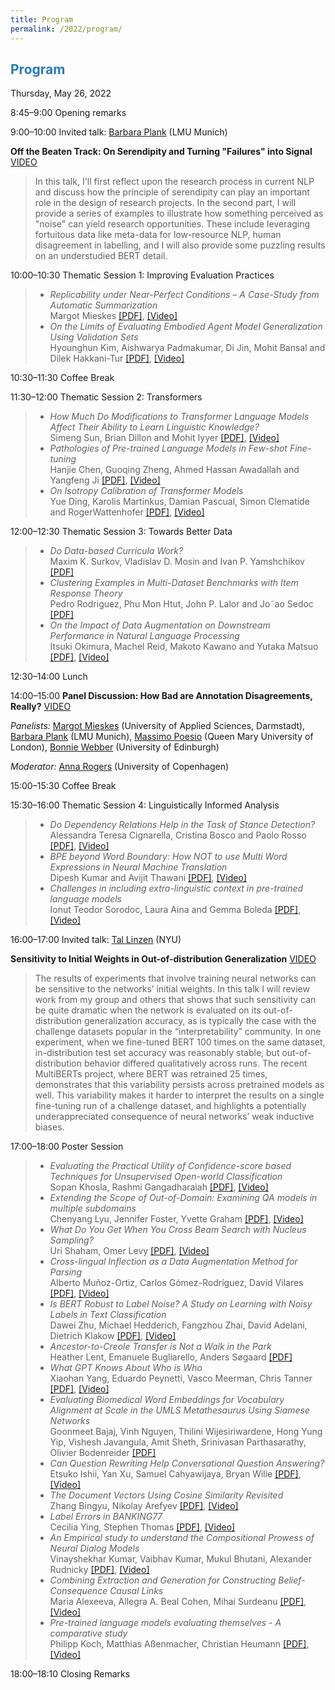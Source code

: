 ```yaml
---
title: Program
permalink: /2022/program/
---
```


## <span style="color:#267CB9"> Program </span>

Thursday, May 26, 2022 <br />

<span class="time">8:45–9:00</span> Opening remarks

<span class="time">9:00–10:00</span> Invited talk: [Barbara Plank](https://bplank.github.io/) (LMU Munich) 

**Off the Beaten Track: On Serendipity and Turning "Failures" into Signal** [VIDEO](https://youtu.be/_A5vEuqXOM8)

> In this talk, I'll first reflect upon the research process in current NLP and discuss how the principle of serendipity can play an important role in the design of research projects. In the second part, I will provide a series of examples to illustrate how something perceived as "noise" can yield research opportunities. These include leveraging  fortuitous data like meta-data for low-resource NLP, human disagreement in labelling, and I will also provide some puzzling results on an understudied BERT detail.

<span class="time">10:00–10:30</span> Thematic Session 1: Improving Evaluation Practices

> - *Replicability under Near-Perfect Conditions – A Case-Study from Automatic Summarization* <br /> Margot Mieskes [[PDF]](https://aclanthology.org/2022.insights-1.23/), [[Video]](https://underline.io/events/284/sessions/10984/lecture/52739-replicability-under-near-perfect-conditions-%E2%80%93-a-case-study-from-automatic-summarization)
> - *On the Limits of Evaluating Embodied Agent Model Generalization Using Validation Sets* <br /> Hyounghun Kim, Aishwarya Padmakumar, Di Jin, Mohit Bansal and Dilek Hakkani-Tur [[PDF]](https://aclanthology.org/2022.insights-1.15/), [[Video]](https://underline.io/events/284/sessions/10984/lecture/52730-on-the-limits-of-evaluating-embodied-agent-model-generalization-using-validation-sets)

<span class="time">10:30–11:30</span> Coffee Break

<span class="time">11:30–12:00</span> Thematic Session 2: Transformers
> - *How Much Do Modifications to Transformer Language Models Affect Their Ability to Learn Linguistic Knowledge?* <br /> Simeng Sun, Brian Dillon and Mohit Iyyer [[PDF]](https://aclanthology.org/2022.insights-1.6/), [[Video]](https://underline.io/events/284/sessions/10984/lecture/52720-how-much-do-modifications-to-transformer-language-models-affect-their-ability-to-learn-linguistic-knowledgequestion)
> - *Pathologies of Pre-trained Language Models in Few-shot Fine-tuning* <br /> Hanjie Chen, Guoqing Zheng, Ahmed Hassan Awadallah and Yangfeng Ji [[PDF]](https://aclanthology.org/2022.insights-1.20/), [[Video]](https://underline.io/events/284/sessions/10984/lecture/52736-pathologies-of-pre-trained-language-models-in-few-shot-fine-tuning)
> - *On Isotropy Calibration of Transformer Models* <br /> Yue Ding, Karolis Martinkus, Damian Pascual, Simon Clematide and RogerWattenhofer [[PDF]](https://aclanthology.org/2022.insights-1.1/), [[Video]](https://underline.io/events/284/sessions/10984/lecture/52726-on-isotropy-calibration-of-transformer-models)

<span class="time">12:00–12:30</span> Thematic Session 3: Towards Better Data
> - *Do Data-based Curricula Work?* <br /> Maxim K. Surkov, Vladislav D. Mosin and Ivan P. Yamshchikov [[PDF]](https://aclanthology.org/2022.insights-1.16/)
> - *Clustering Examples in Multi-Dataset Benchmarks with Item Response Theory* <br /> Pedro Rodriguez, Phu Mon Htut, John P. Lalor and Jo˜ao Sedoc [[PDF]](https://aclanthology.org/2022.insights-1.14/)
> - *On the Impact of Data Augmentation on Downstream Performance in Natural Language Processing* <br /> Itsuki Okimura, Machel Reid, Makoto Kawano and Yutaka Matsuo [[PDF]](https://aclanthology.org/2022.insights-1.12/), [[Video]](https://underline.io/events/284/sessions/10984/lecture/52727-on-the-impact-of-data-augmentation-on-downstream-performance-in-natural-language-processing)

<span class="time">12:30–14:00</span> Lunch

<span class="time">14:00–15:00</span> **Panel Discussion: How Bad are Annotation Disagreements, Really?** [VIDEO](https://youtu.be/UB9UIFxnULg)

*Panelists:* [Margot Mieskes](https://sis.h-da.de/personen/professor-innen-auf-einen-blick/prof-dr-margot-mieskes/) (University of Applied Sciences, Darmstadt), [Barbara Plank](https://bplank.github.io/) (LMU Munich), [Massimo Poesio](http://www.eecs.qmul.ac.uk/profiles/poesiomassimo.html) (Queen Mary University of London), [Bonnie Webber](https://homepages.inf.ed.ac.uk/bonnie/) (University of Edinburgh) 

*Moderator:* [Anna Rogers](https://annargrs.github.io) (University of Copenhagen)

<span class="time">15:00–15:30</span> Coffee Break

<span class="time">15:30–16:00</span> Thematic Session 4: Linguistically Informed Analysis
> - *Do Dependency Relations Help in the Task of Stance Detection?* <br /> Alessandra Teresa Cignarella, Cristina Bosco and Paolo Rosso [[PDF]](https://aclanthology.org/2022.insights-1.2/), [[Video]](https://underline.io/events/284/sessions/10984/lecture/52732-do-dependency-relations-help-in-the-task-of-stance-detectionquestion)
> - *BPE beyond Word Boundary: How NOT to use Multi Word Expressions in Neural Machine Translation* <br /> Dipesh Kumar and Avijit Thawani [[PDF]](https://aclanthology.org/2022.insights-1.24/), [[Video]](https://underline.io/events/284/sessions/10984/lecture/52741-bpe-beyond-word-boundary-how-not-to-use-multi-word-expressions-in-neural-machine-translation)
> - *Challenges in including extra-linguistic context in pre-trained language models* <br /> Ionut Teodor Sorodoc, Laura Aina and Gemma Boleda [[PDF]](https://aclanthology.org/2022.insights-1.18/), [[Video]](https://underline.io/events/284/sessions/10984/lecture/52734-challenges-in-including-extra-linguistic-context-in-pre-trained-language-models)

<span class="time">16:00–17:00</span> Invited talk: [Tal Linzen](https://tallinzen.net/) (NYU)

**Sensitivity to Initial Weights in Out-of-distribution Generalization** [VIDEO](https://youtu.be/uDBsTLKaquU)

> The results of experiments that involve training neural networks can be sensitive to the networks’ initial weights. In this talk I will review work from my group and others that shows that such sensitivity can be quite dramatic when the network is evaluated on its out-of-distribution generalization accuracy, as is typically the case with the challenge datasets popular in the “interpretability” community. In one experiment, when we fine-tuned BERT 100 times on the same dataset, in-distribution test set accuracy was reasonably stable, but out-of-distribution behavior differed qualitatively across runs. The recent MultiBERTs project, where BERT was retrained 25 times, demonstrates that this variability persists across pretrained models as well. This variability makes it harder to interpret the results on a single fine-tuning run of a challenge dataset, and highlights a potentially underappreciated consequence of neural networks’ weak inductive biases.

<span class="time">17:00–18:00</span> Poster Session

> * *Evaluating the Practical Utility of Confidence-score based Techniques for Unsupervised Open-world Classification* <br/> Sopan Khosla, Rashmi Gangadharaiah [[PDF]](https://aclanthology.org/2022.insights-1.3/), [[Video]](https://underline.io/events/284/sessions/10984/lecture/52740-evaluating-the-practical-utility-of-confidence-score-based-techniques-for-unsupervised-open-world-classification)
> * *Extending the Scope of Out-of-Domain: Examining QA models in multiple subdomains* <br/> Chenyang Lyu, Jennifer Foster, Yvette Graham [[PDF]](https://aclanthology.org/2022.insights-1.4/), [[Video]](https://underline.io/events/284/sessions/10984/lecture/52743-extending-the-scope-of-out-of-domain-examining-qa-models-in-multiple-subdomains)
> * *What Do You Get When You Cross Beam Search with Nucleus Sampling?* <br/> Uri Shaham, Omer Levy [[PDF]](https://aclanthology.org/2022.insights-1.5/), [[Video]]()
> * *Cross-lingual Inflection as a Data Augmentation Method for Parsing* <br/> Alberto Muñoz-Ortiz, Carlos Gómez-Rodríguez, David Vilares [[PDF]](https://aclanthology.org/2022.insights-1.7/), [[Video]](https://underline.io/events/284/sessions/10984/lecture/52721-cross-lingual-inflection-as-a-data-augmentation-method-for-parsing)
> * *Is BERT Robust to Label Noise? A Study on Learning with Noisy Labels in Text Classification* <br/> Dawei Zhu, Michael Hedderich, Fangzhou Zhai, David Adelani, Dietrich Klakow [[PDF]](https://aclanthology.org/2022.insights-1.8/), [[Video]](https://underline.io/events/284/sessions/10984/lecture/52722-is-bert-robust-to-label-noisequestion-a-study-on-learning-with-noisy-labels-in-text-classification)
> * *Ancestor-to-Creole Transfer is Not a Walk in the Park* <br/> Heather Lent, Emanuele Bugliarello, Anders Søgaard [[PDF]](https://aclanthology.org/2022.insights-1.9/)
> * *What GPT Knows About Who is Who* <br/> Xiaohan Yang, Eduardo Peynetti, Vasco Meerman, Chris Tanner [[PDF]](https://aclanthology.org/2022.insights-1.10/), [[Video]](https://underline.io/events/284/sessions/10984/lecture/52724-what-gpt-knows-about-who-is-who)
> * *Evaluating Biomedical Word Embeddings for Vocabulary Alignment at Scale in the UMLS Metathesaurus Using Siamese Networks* <br/> Goonmeet Bajaj, Vinh Nguyen, Thilini Wijesiriwardene, Hong Yung Yip, Vishesh Javangula, Amit Sheth, Srinivasan Parthasarathy, Olivier Bodenreider [[PDF]](https://aclanthology.org/2022.insights-1.11/)
> * *Can Question Rewriting Help Conversational Question Answering?* <br/> Etsuko Ishii, Yan Xu, Samuel Cahyawijaya, Bryan Wilie [[PDF]](https://aclanthology.org/2022.insights-1.13/), [[Video]](https://underline.io/events/284/sessions/10984/lecture/52728-can-question-rewriting-help-conversational-question-answeringquestion)
> * *The Document Vectors Using Cosine Similarity Revisited* <br/> Zhang Bingyu, Nikolay Arefyev [[PDF]](https://aclanthology.org/2022.insights-1.17/), [[Video]](https://underline.io/events/284/sessions/10984/lecture/52733-the-document-vectors-using-cosine-similarity-revisited)
> * *Label Errors in BANKING77* <br/> Cecilia Ying, Stephen Thomas [[PDF]](https://aclanthology.org/2022.insights-1.19/), [[Video]](https://underline.io/events/284/sessions/10984/lecture/52735-label-errors-in-banking77)
> * *An Empirical study to understand the Compositional Prowess of Neural Dialog Models* <br/> Vinayshekhar Kumar, Vaibhav Kumar, Mukul Bhutani, Alexander Rudnicky [[PDF]](https://aclanthology.org/2022.insights-1.21/), [[Video]](https://underline.io/events/284/sessions/10984/lecture/52737-an-empirical-study-to-understand-the-compositional-prowess-of-neural-dialog-models)
> * *Combining Extraction and Generation for Constructing Belief-Consequence Causal Links* <br/> Maria Alexeeva, Allegra A. Beal Cohen, Mihai Surdeanu [[PDF]](https://aclanthology.org/2022.insights-1.22/), [[Video]](https://underline.io/events/284/sessions/10984/lecture/52738-combining-extraction-and-generation-for-constructing-belief-consequence-causal-links)
> * *Pre-trained language models evaluating themselves - A comparative study* <br/> Philipp Koch, Matthias Aßenmacher, Christian Heumann [[PDF]](https://aclanthology.org/2022.insights-1.25/), [[Video]](https://underline.io/events/284/sessions/10984/lecture/52742-pre-trained-language-models-evaluating-themselves---a-comparative-study)

<span class="time">18:00–18:10</span> Closing Remarks
